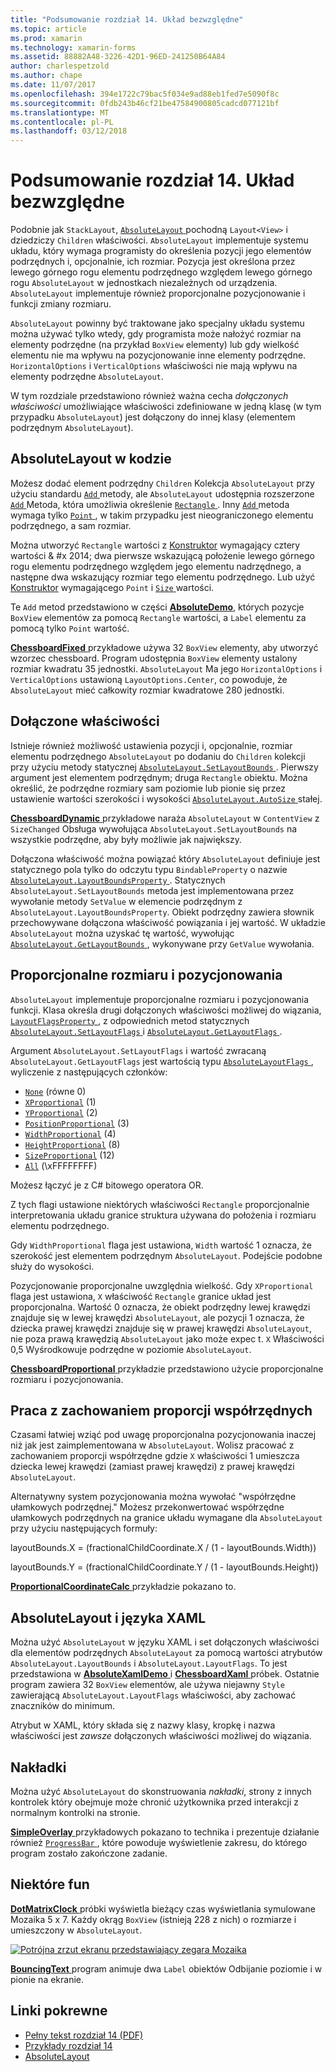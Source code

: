 ```yaml
---
title: "Podsumowanie rozdział 14. Układ bezwzględne"
ms.topic: article
ms.prod: xamarin
ms.technology: xamarin-forms
ms.assetid: 88882A48-3226-42D1-96ED-241250B64A84
author: charlespetzold
ms.author: chape
ms.date: 11/07/2017
ms.openlocfilehash: 394e1722c79bac5f034e9ad88eb1fed7e5090f8c
ms.sourcegitcommit: 0fdb243b46cf21be47584900805cadcd077121bf
ms.translationtype: MT
ms.contentlocale: pl-PL
ms.lasthandoff: 03/12/2018
---
```

# <a name="summary-of-chapter-14-absolute-layout"></a>Podsumowanie rozdział 14. Układ bezwzględne

Podobnie jak `StackLayout`, [ `AbsoluteLayout` ](https://developer.xamarin.com/api/type/Xamarin.Forms.AbsoluteLayout/) pochodną `Layout<View>` i dziedziczy `Children` właściwości. `AbsoluteLayout` implementuje systemu układu, który wymaga programisty do określenia pozycji jego elementów podrzędnych i, opcjonalnie, ich rozmiar. Pozycja jest określona przez lewego górnego rogu elementu podrzędnego względem lewego górnego rogu `AbsoluteLayout` w jednostkach niezależnych od urządzenia. `AbsoluteLayout` implementuje również proporcjonalne pozycjonowanie i funkcji zmiany rozmiaru.

`AbsoluteLayout` powinny być traktowane jako specjalny układu systemu można używać tylko wtedy, gdy programista może nałożyć rozmiar na elementy podrzędne (na przykład `BoxView` elementy) lub gdy wielkość elementu nie ma wpływu na pozycjonowanie inne elementy podrzędne. `HorizontalOptions` i `VerticalOptions` właściwości nie mają wpływu na elementy podrzędne `AbsoluteLayout`.

W tym rozdziale przedstawiono również ważna cecha *dołączonych właściwości* umożliwiające właściwości zdefiniowane w jedną klasę (w tym przypadku `AbsoluteLayout`) jest dołączony do innej klasy (elementem podrzędnym `AbsoluteLayout`).

## <a name="absolutelayout-in-code"></a>AbsoluteLayout w kodzie

Możesz dodać element podrzędny `Children` Kolekcja `AbsoluteLayout` przy użyciu standardu [ `Add` ](https://developer.xamarin.com/api/member/System.Collections.Generic.ICollection%3CT%3E.Add/p/T/) metody, ale `AbsoluteLayout` udostępnia rozszerzone [ `Add` ](https://developer.xamarin.com/api/member/Xamarin.Forms.AbsoluteLayout+IAbsoluteList%3CT%3E.Add/p/Xamarin.Forms.View/Xamarin.Forms.Rectangle/Xamarin.Forms.AbsoluteLayoutFlags/) Metoda, która umożliwia określenie [ `Rectangle` ](https://developer.xamarin.com/api/type/Xamarin.Forms.Rectangle/). Inny [ `Add` ](https://developer.xamarin.com/api/member/Xamarin.Forms.AbsoluteLayout+IAbsoluteList%3CT%3E.Add/p/Xamarin.Forms.View/Xamarin.Forms.Point/) metoda wymaga tylko [ `Point` ](https://developer.xamarin.com/api/type/Xamarin.Forms.Point/), w takim przypadku jest nieograniczonego elementu podrzędnego, a sam rozmiar.

Można utworzyć `Rectangle` wartości z [Konstruktor](https://developer.xamarin.com/api/constructor/Xamarin.Forms.Rectangle.Rectangle/p/System.Double/System.Double/System.Double/System.Double/) wymagający cztery wartości & #x 2014; dwa pierwsze wskazującą położenie lewego górnego rogu elementu podrzędnego względem jego elementu nadrzędnego, a następne dwa wskazujący rozmiar tego elementu podrzędnego. Lub użyć [Konstruktor](https://developer.xamarin.com/api/constructor/Xamarin.Forms.Rectangle.Rectangle/p/Xamarin.Forms.Point/Xamarin.Forms.Size/) wymagającego `Point` i [ `Size` ](https://developer.xamarin.com/api/type/Xamarin.Forms.Size/) wartości.

Te `Add` metod przedstawiono w części [ **AbsoluteDemo**](https://github.com/xamarin/xamarin-forms-book-samples/tree/master/Chapter14/AbsoluteDemo), których pozycje `BoxView` elementów za pomocą `Rectangle` wartości, a `Label` elementu za pomocą tylko `Point` wartość.

[ **ChessboardFixed** ](https://github.com/xamarin/xamarin-forms-book-samples/tree/master/Chapter14/ChessboardFixed) przykładowe używa 32 `BoxView` elementy, aby utworzyć wzorzec chessboard. Program udostępnia `BoxView` elementy ustalony rozmiar kwadratu 35 jednostki. `AbsoluteLayout` Ma jego `HorizontalOptions` i `VerticalOptions` ustawioną `LayoutOptions.Center`, co powoduje, że `AbsoluteLayout` mieć całkowity rozmiar kwadratowe 280 jednostki.

## <a name="attached-bindable-properties"></a>Dołączone właściwości

Istnieje również możliwość ustawienia pozycji i, opcjonalnie, rozmiar elementu podrzędnego `AbsoluteLayout` po dodaniu do `Children` kolekcji przy użyciu metody statycznej [ `AbsoluteLayout.SetLayoutBounds` ](https://developer.xamarin.com/api/member/Xamarin.Forms.AbsoluteLayout.SetLayoutBounds/p/Xamarin.Forms.BindableObject/Xamarin.Forms.Rectangle/). Pierwszy argument jest elementem podrzędnym; druga `Rectangle` obiektu. Można określić, że podrzędne rozmiary sam poziomie lub pionie się przez ustawienie wartości szerokości i wysokości [ `AbsoluteLayout.AutoSize` ](https://developer.xamarin.com/api/property/Xamarin.Forms.AbsoluteLayout.AutoSize/) stałej.

[ **ChessboardDynamic** ](https://github.com/xamarin/xamarin-forms-book-samples/tree/master/Chapter14/ChessboardDynamic) przykładowe naraża `AbsoluteLayout` w `ContentView` z `SizeChanged` Obsługa wywołująca `AbsoluteLayout.SetLayoutBounds` na wszystkie podrzędne, aby były możliwie jak największy.  

Dołączona właściwość można powiązać który `AbsoluteLayout` definiuje jest statycznego pola tylko do odczytu typu `BindableProperty` o nazwie [ `AbsoluteLayout.LayoutBoundsProperty` ](https://developer.xamarin.com/api/field/Xamarin.Forms.AbsoluteLayout.LayoutBoundsProperty/). Statycznych `AbsoluteLayout.SetLayoutBounds` metoda jest implementowana przez wywołanie metody `SetValue` w elemencie podrzędnym z `AbsoluteLayout.LayoutBoundsProperty`. Obiekt podrzędny zawiera słownik przechowywane dołączona właściwość powiązania i jej wartość. W układzie `AbsoluteLayout` można uzyskać tę wartość, wywołując [ `AbsoluteLayout.GetLayoutBounds` ](https://developer.xamarin.com/api/member/Xamarin.Forms.AbsoluteLayout.GetLayoutBounds/p/Xamarin.Forms.BindableObject/), wykonywane przy `GetValue` wywołania.

## <a name="proportional-sizing-and-positioning"></a>Proporcjonalne rozmiaru i pozycjonowania

`AbsoluteLayout` implementuje proporcjonalne rozmiaru i pozycjonowania funkcji. Klasa określa drugi dołączonych właściwości możliwej do wiązania, [ `LayoutFlagsProperty` ](https://developer.xamarin.com/api/field/Xamarin.Forms.AbsoluteLayout.LayoutFlagsProperty/), z odpowiednich metod statycznych [ `AbsoluteLayout.SetLayoutFlags` ](https://developer.xamarin.com/api/member/Xamarin.Forms.AbsoluteLayout.SetLayoutFlags/p/Xamarin.Forms.BindableObject/Xamarin.Forms.AbsoluteLayoutFlags/) i [ `AbsoluteLayout.GetLayoutFlags` ](https://developer.xamarin.com/api/member/Xamarin.Forms.AbsoluteLayout.GetLayoutFlags/p/Xamarin.Forms.BindableObject/).

Argument `AbsoluteLayout.SetLayoutFlags` i wartość zwracaną `AbsoluteLayout.GetLayoutFlags` jest wartością typu [ `AbsoluteLayoutFlags` ](https://developer.xamarin.com/api/type/Xamarin.Forms.AbsoluteLayoutFlags/), wyliczenie z następujących członków:

- [`None`](https://developer.xamarin.com/api/field/Xamarin.Forms.AbsoluteLayoutFlags.None/) (równe 0)
- [`XProportional`](https://developer.xamarin.com/api/field/Xamarin.Forms.AbsoluteLayoutFlags.XProportional/) (1)
- [`YProportional`](https://developer.xamarin.com/api/field/Xamarin.Forms.AbsoluteLayoutFlags.YProportional/) (2)
- [`PositionProportional`](https://developer.xamarin.com/api/field/Xamarin.Forms.AbsoluteLayoutFlags.PositionProportional/) (3)
- [`WidthProportional`](https://developer.xamarin.com/api/field/Xamarin.Forms.AbsoluteLayoutFlags.WidthProportional/) (4)
- [`HeightProportional`](https://developer.xamarin.com/api/field/Xamarin.Forms.AbsoluteLayoutFlags.HeightProportional/) (8)
- [`SizeProportional`](https://developer.xamarin.com/api/field/Xamarin.Forms.AbsoluteLayoutFlags.SizeProportional/) (12)
- [`All`](https://developer.xamarin.com/api/field/Xamarin.Forms.AbsoluteLayoutFlags.All/) (\xFFFFFFFF)

Możesz łączyć je z C# bitowego operatora OR.

Z tych flagi ustawione niektórych właściwości `Rectangle` proporcjonalnie interpretowania układu granice struktura używana do położenia i rozmiaru elementu podrzędnego.

Gdy `WidthProportional` flaga jest ustawiona, `Width` wartość 1 oznacza, że szerokość jest elementem podrzędnym `AbsoluteLayout`. Podejście podobne służy do wysokości.

Pozycjonowanie proporcjonalne uwzględnia wielkość. Gdy `XProportional` flaga jest ustawiona, `X` właściwość `Rectangle` granice układ jest proporcjonalna. Wartość 0 oznacza, że obiekt podrzędny lewej krawędzi znajduje się w lewej krawędzi `AbsoluteLayout`, ale pozycji 1 oznacza, że dziecka prawej krawędzi znajduje się w prawej krawędzi `AbsoluteLayout`, nie poza prawą krawędzią `AbsoluteLayout` jako może expec t. `X` Właściwości 0,5 Wyśrodkowuje podrzędne w poziomie `AbsoluteLayout`.

[ **ChessboardProportional** ](https://github.com/xamarin/xamarin-forms-book-samples/tree/master/Chapter14/ChessboardProportional) przykładzie przedstawiono użycie proporcjonalne rozmiaru i pozycjonowania.

## <a name="working-with-proportional-coordinates"></a>Praca z zachowaniem proporcji współrzędnych

Czasami łatwiej wziąć pod uwagę proporcjonalna pozycjonowania inaczej niż jak jest zaimplementowana w `AbsoluteLayout`. Wolisz pracować z zachowaniem proporcji współrzędne gdzie `X` właściwości 1 umieszcza dziecka lewej krawędzi (zamiast prawej krawędzi) z prawej krawędzi `AbsoluteLayout`.

Alternatywny system pozycjonowania można wywołać "współrzędne ułamkowych podrzędnej." Możesz przekonwertować współrzędne ułamkowych podrzędnych na granice układu wymagane dla `AbsoluteLayout` przy użyciu następujących formuły:

layoutBounds.X = (fractionalChildCoordinate.X / (1 - layoutBounds.Width))

layoutBounds.Y = (fractionalChildCoordinate.Y / (1 - layoutBounds.Height))

[ **ProportionalCoordinateCalc** ](https://github.com/xamarin/xamarin-forms-book-samples/tree/master/Chapter14/PropCoordCalc) przykładzie pokazano to.

## <a name="absolutelayout-and-xaml"></a>AbsoluteLayout i języka XAML

Można użyć `AbsoluteLayout` w języku XAML i set dołączonych właściwości dla elementów podrzędnych `AbsoluteLayout` za pomocą wartości atrybutów `AbsoluteLayout.LayoutBounds` i `AbsoluteLayout.LayoutFlags`. To jest przedstawiona w [ **AbsoluteXamlDemo** ](https://github.com/xamarin/xamarin-forms-book-samples/tree/master/Chapter14/AbsoluteXamlDemo) i [ **ChessboardXaml** ](https://github.com/xamarin/xamarin-forms-book-samples/tree/master/Chapter14/ChessboardXaml) próbek. Ostatnie program zawiera 32 `BoxView` elementów, ale używa niejawny `Style` zawierającą `AbsoluteLayout.LayoutFlags` właściwości, aby zachować znaczników do minimum.

Atrybut w XAML, który składa się z nazwy klasy, kropkę i nazwa właściwości jest *zawsze* dołączonych właściwości możliwej do wiązania.

## <a name="overlays"></a>Nakładki

Można użyć `AbsoluteLayout` do skonstruowania *nakładki*, strony z innych kontrolek który obejmuje może chronić użytkownika przed interakcji z normalnym kontrolki na stronie. 

[ **SimpleOverlay** ](https://github.com/xamarin/xamarin-forms-book-samples/tree/master/Chapter14/SimpleOverlay) przykładowych pokazano to technika i prezentuje działanie również [ `ProgressBar` ](https://developer.xamarin.com/api/type/Xamarin.Forms.ProgressBar/), które powoduje wyświetlenie zakresu, do którego program zostało zakończone zadanie.

## <a name="some-fun"></a>Niektóre fun

[ **DotMatrixClock** ](https://github.com/xamarin/xamarin-forms-book-samples/tree/master/Chapter14/DotMatrixClock) próbki wyświetla bieżący czas wyświetlania symulowane Mozaika 5 x 7. Każdy okrąg `BoxView` (istnieją 228 z nich) o rozmiarze i umieszczony w `AbsoluteLayout`.

[![Potrójna zrzut ekranu przedstawiający zegara Mozaika](images/ch14fg08-small.png "zegara Mozaika")](images/ch14fg08-large.png#lightbox "Mozaika zegara")

[ **BouncingText** ](https://github.com/xamarin/xamarin-forms-book-samples/tree/master/Chapter14/BouncingText) program animuje dwa `Label` obiektów Odbijanie poziomie i w pionie na ekranie.



## <a name="related-links"></a>Linki pokrewne

- [Pełny tekst rozdział 14 (PDF)](https://download.xamarin.com/developer/xamarin-forms-book/XamarinFormsBook-Ch14-Apr2016.pdf)
- [Przykłady rozdział 14](https://github.com/xamarin/xamarin-forms-book-samples/tree/master/Chapter14)
- [AbsoluteLayout](~/xamarin-forms/user-interface/layouts/absolute-layout.md)

